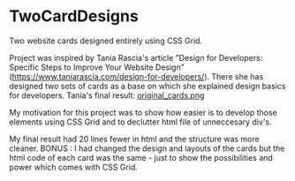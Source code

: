 # TwoCardDesigns

Two website cards designed entirely using CSS Grid.

Project was inspired by Tania Rascia's article "Design for Developers: Specific Steps to Improve Your Website Design" (https://www.taniarascia.com/design-for-developers/).
There she has designed two sets of cards as a base on which she explained design basics for developers.
Tania's final result:
[original_cards.png](https://postimg.org/image/z1k5jd6d9/)

My motivation for this project was to show how easier is to develop those elements using CSS Grid and to
declutter html file of unneccesary div's.

My final result had 20 lines fewer in html and the structure was more cleaner.
BONUS : I had changed the design and layouts of the cards but the html code of each card was the same - just to show
the possibilities and power which comes with CSS Grid.
